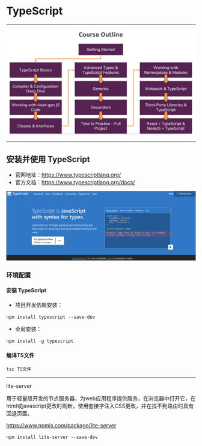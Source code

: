 # TypeScript

---

![course-outline.png](notebook-image/course-outline.png)


---

## 安装并使用 TypeScript

- 官网地址：https://www.typescriptlang.org/
- 官方文档：https://www.typescriptlang.org/docs/

![typescript-homepage.png](notebook-image/typescript-homepage.png)

### 环境配置

#### 安装 TypeScript

- 项目开发依赖安装：

```shell
npm install typescript --save-dev
```

- 全局安装：

```shell
npm install -g typescript
```

#### 编译TS文件

```shell
tsc TS文件
```

---

lite-server

用于轻量级开发的节点服务器，为web应用程序提供服务，在浏览器中打开它，在html或javascript更改时刷新，使用套接字注入CSS更改，并在找不到路由时具有回退页面。

https://www.npmjs.com/package/lite-server

```shell
npm install lite-server --save-dev
```

